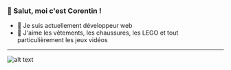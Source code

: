 ### 👋 Salut, moi c'est Corentin !
- 🌱 Je suis actuellement développeur web 
- 👀 J'aime les vêtements, les chaussures, les LEGO et tout particulièrement les jeux vidéos




***

![alt text](https://stickershop.line-scdn.net/stickershop/v1/product/6287/LINEStorePC/main.png "Logo kirby presentation")
